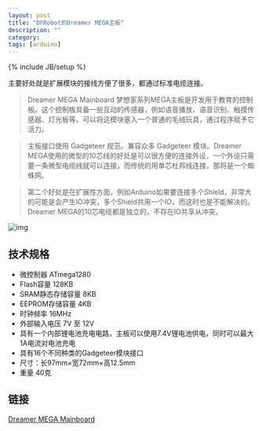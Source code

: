 ```yaml
---
layout: post
title: "DFRobot的Dreamer MEGA主板"
description: ""
category: 
tags: [arduino]
---
```

{% include JB/setup %}

主要好处就是扩展模块的接线方便了很多，都通过标准电缆连接。

> Dreamer MEGA Mainboard 梦想家系列MEGA主板是开发用于教育的控制板。这个控制板具备一些互动的传感器，例如语音播放、语音识别、触摸传感器、灯光板等。可以将这模块塞入一个普通的毛绒玩具，通过程序赋予它活力。

> 主板接口使用 Gadgeteer 规范。兼容众多 Gadgeteer 模块。Dreamer MEGA使用的微型的10芯线的好处是可以很方便的连接外设，一个外设只需要一条微型电缆线就可以连接，而传统的用单芯杜邦线连接，那将是一个蜘蛛网。

> 第二个好处是在扩展性方面，例如Arduino如果要连接多个Shield，非常大的可能是会产生IO冲突，多个Shield共用一个IO，而这时也是不能解决的。Dreamer MEGA的10芯电缆都是独立的，不存在IO共享从冲突。

![img](http://ww2.sinaimg.cn/bmiddle/826db6f8jw1e0ky7hmdv7j.jpg)

## 技术规格

* 微控制器 ATmega1280
* Flash容量 128KB
* SRAM静态存储容量 8KB
* EEPROM存储容量 4KB 
* 时钟频率 16MHz
* 外部输入电压  7V 至 12V
* 具有一个内部锂电池充电电路，主板可以使用7.4V锂电池供电，同时可以最大1A电流对电池充电
* 具有16个不同种类的Gadgeteer模块接口
* 尺寸：长97mm×宽72mm×高12.5mm
* 重量 40克

## 链接

[Dreamer MEGA Mainboard](http://www.dfrobot.com.cn/index.php?route=product/product&path=130&product_id=585)
